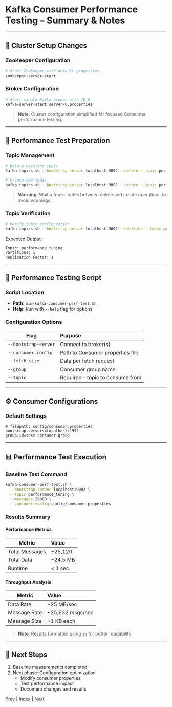 # Kafka Consumer Performance Testing – Summary & Notes

---

## 🔧 Cluster Setup Changes

### ZooKeeper Configuration
```bash
# Start ZooKeeper with default properties
zookeeper-server-start
```

### Broker Configuration
```bash
# Start single Kafka broker with ID 0
kafka-server-start server-0.properties
```

> **Note**: Cluster configuration simplified for focused Consumer performance testing.

---

## 🧪 Performance Test Preparation

### Topic Management
```bash
# Delete existing topic
kafka-topics.sh --bootstrap-server localhost:9092 --delete --topic performance_tuning

# Create new topic
kafka-topics.sh --bootstrap-server localhost:9092 --create --topic performance_tuning --partitions 1 --replication-factor 1
```

> **Warning**: Wait a few minutes between delete and create operations to avoid warnings.

### Topic Verification
```bash
# Verify topic configuration
kafka-topics.sh --bootstrap-server localhost:9092 --describe --topic performance_tuning
```

Expected Output:
```
Topic: performance_tuning
Partitions: 1
Replication Factor: 1
```

---

## 📜 Performance Testing Script

### Script Location
- **Path**: `bin/kafka-consumer-perf-test.sh`
- **Help**: Run with `--help` flag for options

### Configuration Options

| Flag                  | Purpose                           |
|----------------------|:-----------------------------------|
| `--bootstrap-server` | Connect to broker(s)               |
| `--consumer.config`  | Path to Consumer properties file   |
| `--fetch-size`       | Data per fetch request             |
| `--group`            | Consumer group name                |
| `--topic`            | Required – topic to consume from   |

---

## ⚙️ Consumer Configurations

### Default Settings
```properties
# filepath: config/consumer.properties
bootstrap.servers=localhost:1992
group.id=test-consumer-group
```

---

## 📊 Performance Test Execution

### Baseline Test Command
```bash
kafka-consumer-perf-test.sh \
  --bootstrap-server localhost:9092 \
  --topic performance_tuning \
  --messages 25000 \
  --consumer.config config/consumer.properties
```

### Results Summary

#### Performance Metrics
| Metric          | Value    |
|-----------------|:---------|
| Total Messages  | ~25,120  |
| Total Data      | ~24.5 MB |
| Runtime         | < 1 sec  |

#### Throughput Analysis
| Metric         | Value              |
|---------------|:-------------------|
| Data Rate     | ~25 MB/sec        |
| Message Rate  | ~25,632 msgs/sec  |
| Message Size  | ~1 KB each        |

> **Note**: Results formatted using `jq` for better readability

---

## 🔄 Next Steps

1. Baseline measurements completed
2. Next phase: Configuration optimization
   - Modify consumer properties
   - Test performance impact
   - Document changes and results

[Prev](13.MessageSizeCountImpactOnProducer.md) | [Index](../INDEX.md) | [Next](15.KafkaConsumerFetchByteWaitTime.md)
